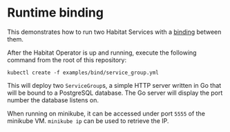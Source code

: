 # Runtime binding

This demonstrates how to run two Habitat Services with a [binding](https://www.habitat.sh/docs/run-packages-binding/) between them.

After the Habitat Operator is up and running, execute the following command from the root of this repository:

```
kubectl create -f examples/bind/service_group.yml
```

This will deploy two `ServiceGroup`s, a simple HTTP server written in Go that will be bound to a PostgreSQL database. The Go server will display the port number the database listens on.

When running on minikube, it can be accessed under port `5555` of the minikube VM. `minikube ip` can be used to retrieve the IP.
